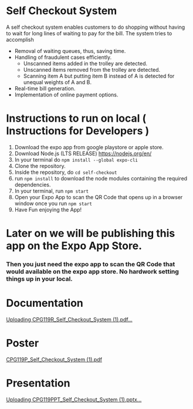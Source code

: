 # Self Checkout System
A self checkout system enables customers to do shopping without having to wait for long lines of waiting to pay for the bill. The system tries to accomplish
- Removal of waiting queues, thus, saving time.
- Handling of fraudulent cases efficiently.
    - Unscanned items added in the trolley are detected.
    - Unscanned items removed from the trolley are detected.
    - Scanning item A but putting item B instead of A is detected for unequal weights of A and B.
- Real-time bill generation.
- Implementation of online payment options.


# Instructions to run on local ( Instructions for Developers )
1. Download the expo app from google playstore or apple store.
2. Download Node.js (LTS RELEASE) https://nodejs.org/en/
3. In your terminal do `npm install --global expo-cli`
4. Clone the repository.
5. Inside the repository, do `cd self-checkout`
6. run `npm install` to download the node modules containing the required dependencies.
7. In your terminal, run `npm start`
8. Open your Expo App to scan the QR Code that opens up in a browser window once you run `npm start`
9. Have Fun enjoying the App!

# Later on we will be publishing this app on the Expo App Store.
### Then you just need the expo app to scan the QR Code that would available on the expo app store. No hardwork setting things up in your local.

# Documentation
[Uploading CPG119R_Self_Checkout_System (1).pdf…]()

# Poster
[CPG119P_Self_Checkout_System (1).pdf](https://github.com/chaitanyaKaushal/self-checkout-system/files/7738720/CPG119P_Self_Checkout_System.1.pdf)

# Presentation
[Uploading CPG119PPT_Self_Checkout_System (1).pptx…]()
